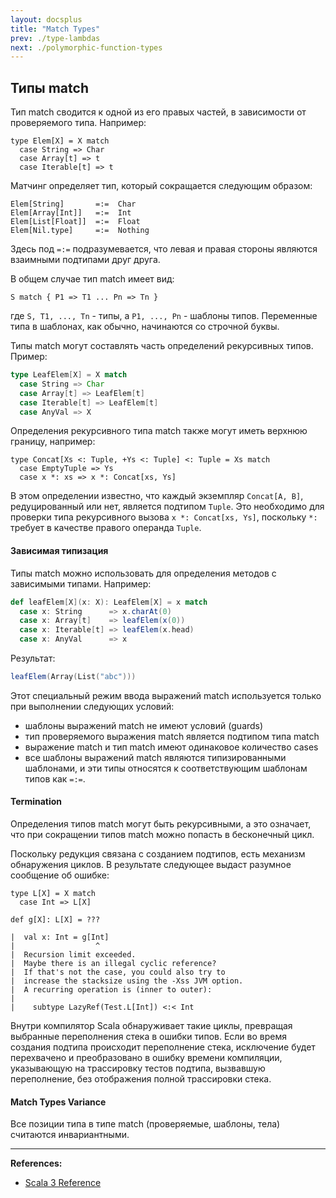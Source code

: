 ```yaml
---
layout: docsplus
title: "Match Types"
prev: ./type-lambdas
next: ./polymorphic-function-types
---
```


## Типы match

Тип match сводится к одной из его правых частей, в зависимости от проверяемого типа. 
Например:

```
type Elem[X] = X match
  case String => Char
  case Array[t] => t
  case Iterable[t] => t
```

Матчинг определяет тип, который сокращается следующим образом:

```
Elem[String]       =:=  Char
Elem[Array[Int]]   =:=  Int
Elem[List[Float]]  =:=  Float
Elem[Nil.type]     =:=  Nothing
```

Здесь под `=:=` подразумевается, что левая и правая стороны являются взаимными подтипами друг друга.

В общем случае тип match имеет вид:

```
S match { P1 => T1 ... Pn => Tn }
```

где `S, T1, ..., Tn` - типы, а `P1, ..., Pn` - шаблоны типов. 
Переменные типа в шаблонах, как обычно, начинаются со строчной буквы.

Типы match могут составлять часть определений рекурсивных типов. 
Пример:

```scala mdoc:silent
type LeafElem[X] = X match
  case String => Char
  case Array[t] => LeafElem[t]
  case Iterable[t] => LeafElem[t]
  case AnyVal => X
```

Определения рекурсивного типа match также могут иметь верхнюю границу, например:

```
type Concat[Xs <: Tuple, +Ys <: Tuple] <: Tuple = Xs match
  case EmptyTuple => Ys
  case x *: xs => x *: Concat[xs, Ys]
```

В этом определении известно, что каждый экземпляр `Concat[A, B]`, редуцированный или нет, является подтипом `Tuple`. 
Это необходимо для проверки типа рекурсивного вызова `x *: Concat[xs, Ys]`, 
поскольку `*:` требует в качестве правого операнда `Tuple`.

#### Зависимая типизация

Типы match можно использовать для определения методов с зависимыми типами. 
Например:

```scala mdoc:silent
def leafElem[X](x: X): LeafElem[X] = x match
  case x: String      => x.charAt(0)
  case x: Array[t]    => leafElem(x(0))
  case x: Iterable[t] => leafElem(x.head)
  case x: AnyVal      => x
```

Результат:

```scala mdoc
leafElem(Array(List("abc")))
```

Этот специальный режим ввода выражений match используется только при выполнении следующих условий:
- шаблоны выражений match не имеют условий (guards)
- тип проверяемого выражения match является подтипом типа match
- выражение match и тип match имеют одинаковое количество cases
- все шаблоны выражений match являются типизированными шаблонами, 
и эти типы относятся к соответствующим шаблонам типов как `=:=`.

#### Termination

Определения типов match могут быть рекурсивными, 
а это означает, что при сокращении типов match можно попасть в бесконечный цикл.

Поскольку редукция связана с созданием подтипов, есть механизм обнаружения циклов. 
В результате следующее выдаст разумное сообщение об ошибке:

```
type L[X] = X match
  case Int => L[X]

def g[X]: L[X] = ???
```

```
|  val x: Int = g[Int]
|                  ^
|  Recursion limit exceeded.
|  Maybe there is an illegal cyclic reference?
|  If that's not the case, you could also try to
|  increase the stacksize using the -Xss JVM option.
|  A recurring operation is (inner to outer):
|  
|    subtype LazyRef(Test.L[Int]) <:< Int
```

Внутри компилятор Scala обнаруживает такие циклы, превращая выбранные переполнения стека в ошибки типов. 
Если во время создания подтипа происходит переполнение стека, 
исключение будет перехвачено и преобразовано в ошибку времени компиляции, 
указывающую на трассировку тестов подтипа, вызвавшую переполнение, без отображения полной трассировки стека.

#### Match Types Variance

Все позиции типа в типе match (проверяемые, шаблоны, тела) считаются инвариантными.


---

**References:**
- [Scala 3 Reference](https://docs.scala-lang.org/scala3/reference/new-types/match-types.html)
